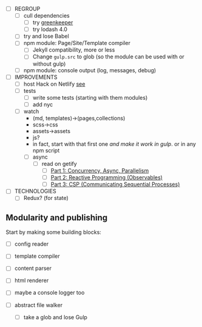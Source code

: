 - [ ] REGROUP
    - [ ] cull dependencies
        - [ ] try [greenkeeper](http://greenkeeper.io/)
        - [ ] try lodash 4.0
    - [ ] try and lose Babel
    - [ ] npm module: Page/Site/Template compiler
        - [ ] Jekyll compatibility, more or less
        - [ ] Change `gulp.src` to glob (so the module can be used with or without gulp)
    - [ ] npm module: console output (log, messages, debug)
- [ ] IMPROVEMENTS
    - [ ] host Hack on Netlify
          [see](https://github.com/chrissimpkins/Hack#host-hack-font-files-on-your-server)
    - [ ] tests
        - [ ] write some tests (starting with them modules)
        - [ ] add nyc
    - [ ] watch
        - (md, templates)->(pages,collections)
        - scss->css
        - assets->assets
        - js?
        - in fact, start with that first one _and make it work in gulp_. or in any npm script
        - [ ] async
            - [ ] read on getify
                - [ ] [Part 1: Concurrency, Async, Parallelism](http://blog.getify.com/concurrently-javascript-1/)
                - [ ] [Part 2: Reactive Programming (Observables)](http://blog.getify.com/concurrently-javascript-2/)
                - [ ] [Part 3: CSP (Communicating Sequential Processes)](http://blog.getify.com/concurrently-javascript-3/)

- [ ] TECHNOLOGIES
    - [ ] Redux? (for state)
    
## Modularity and publishing

Start by making some building blocks:

- [ ] config reader
- [ ] template compiler
- [ ] content parser
- [ ] html renderer

- [ ] maybe a console logger too

- [ ] abstract file walker
    - [ ] take a glob and lose Gulp
